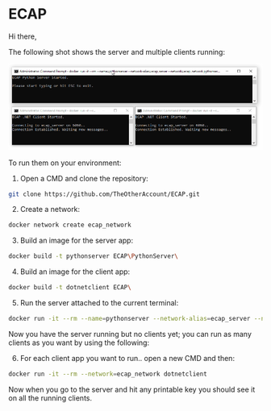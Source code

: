 # ECAP
Hi there,

The following shot shows the server and multiple clients running:

![The server and two clients](screen-shot.gif)

To run them on your environment:

1. Open a CMD and clone the repository: 
```sh
git clone https://github.com/TheOtherAccount/ECAP.git
```

2. Create a network: 
```sh
docker network create ecap_network
```

3. Build an image for the server app: 
```sh
docker build -t pythonserver ECAP\PythonServer\
```

4. Build an image for the client app:
```sh
docker build -t dotnetclient ECAP\
```

5. Run the server attached to the current terminal:
```sh
docker run -it --rm --name=pythonserver --network-alias=ecap_server --network=ecap_network pythonserver
```

Now you have the server running but no clients yet; you can run as many clients as you want by using the following:

6. For each client app you want to run.. open a new CMD and then:
```sh
docker run -it --rm --network=ecap_network dotnetclient
```

Now when you go to the server and hit any printable key you should see it on all the running clients.